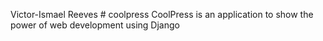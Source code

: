 Victor-Ismael Reeves # coolpress
CoolPress is an application to show the power of web development using Django

